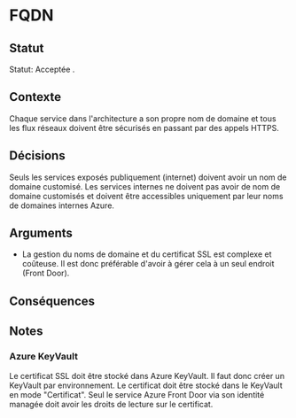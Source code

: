 <!-- Title: FQDN -->
<!-- Parent: Cadrage projet -->
<!-- Parent: New archi architecture decisions -->
<!-- Parent: Cloud solution -->

<!-- Macro: Statut: Proposée 
    Template: ac:status 
    Title: Proposée 
    Color: Blue -->

<!-- Macro: Statut: Acceptée 
    Template: ac:status 
    Title: Acceptée 
    Color: Green -->
    
# FQDN

<!-- Include: ac:toc -->

## Statut
Statut: Acceptée . 

## Contexte
Chaque service dans l'architecture a son propre nom de domaine et tous les flux réseaux doivent être sécurisés en passant par des appels HTTPS.

## Décisions
Seuls les services exposés publiquement (internet) doivent avoir un nom de domaine customisé. Les services internes ne doivent pas avoir de nom de domaine customisés et doivent être accessibles uniquement par leur noms de domaines internes Azure.

## Arguments
- La gestion du noms de domaine et du certificat SSL est complexe et coûteuse. Il est donc préférable d'avoir à gérer cela à un seul endroit (Front Door).

## Conséquences

## Notes
### Azure KeyVault
Le certificat SSL doit être stocké dans Azure KeyVault. Il faut donc créer un KeyVault par environnement. Le certificat doit être stocké dans le KeyVault en mode "Certificat". Seul le service Azure Front Door via son identité managée doit avoir les droits de lecture sur le certificat.